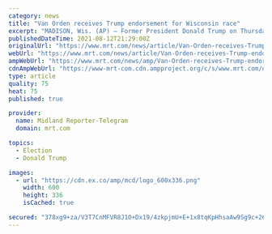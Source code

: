 ```yaml
---
category: news
title: "Van Orden receives Trump endorsement for Wisconsin race"
excerpt: "MADISON, Wis. (AP) — Former President Donald Trump on Thursday gave his “Complete and Total Endorsement!” to the Republican seeking to flip a southwestern Wisconsin congressional district held by Democratic Rep. Ron Kind since 1997. Derrick Van Orden ..."
publishedDateTime: 2021-08-12T21:29:00Z
originalUrl: "https://www.mrt.com/news/article/Van-Orden-receives-Trump-endorsement-for-16382562.php"
webUrl: "https://www.mrt.com/news/article/Van-Orden-receives-Trump-endorsement-for-16382562.php"
ampWebUrl: "https://www.mrt.com/news/amp/Van-Orden-receives-Trump-endorsement-for-16382562.php"
cdnAmpWebUrl: "https://www-mrt-com.cdn.ampproject.org/c/s/www.mrt.com/news/amp/Van-Orden-receives-Trump-endorsement-for-16382562.php"
type: article
quality: 75
heat: 75
published: true

provider:
  name: Midland Reporter-Telegram
  domain: mrt.com

topics:
  - Election
  - Donald Trump

images:
  - url: "https://cdn.ex.co/amp/mcd/logo_600x336.png"
    width: 600
    height: 336
    isCached: true

secured: "378xg9+za/V3T7CnMFVR8J1O+Dx19/4zkpjmU+E+1x8tqKpHhsaAw9Sg9c+26NfchmfYdjfT8uUxuwvT7BJW9CnSJ+SINevERwZE2oHR92W0UqOH/f/yD4eRrebrDqOo2utyS9aidHqHeT8LyQ2BiqBAp+cOH8LIS82OFMQ8w8NZIqZpSms3Fy99IjNoh0E2iLbyUc6y/5UphPgzsXhFaUkRtYrbWXPJDT7vXIOCEqpfoqYBwxiDMEJSgdpbsZwEGvO9QVwm5gid/vJv5tGC6IDTFnuoW6LxwcZXglh6eIqCPWnjB0zq7oInr/kXymEQCraLvQKXzd9brEtK1CWHc63m2N3OyY8TwW1+PBBYHtw=;keccL+25RFT9aT+pcSA3vA=="
---
```


